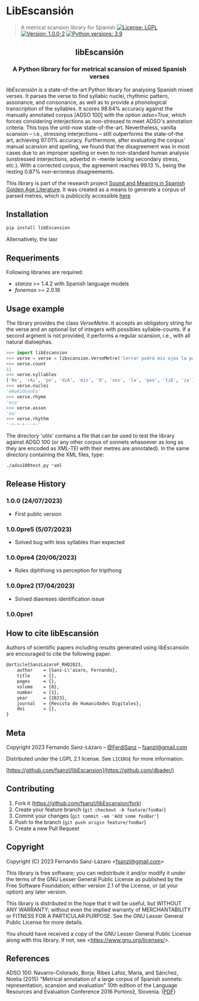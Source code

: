 # LibEscansión
> A metrical scansion library for Spanish
[![License: LGPL](https://img.shields.io/github/license/fsanzl/fonemas)](https://opensource.org/licenses/LGPL-2.1)
[![Version: 1.0.0-2](https://img.shields.io/github/v/release/fsanzl/fonemas)](https://github.com/fsanzl/libEscansion/releases/tag/1.0.0)
[![Python versions: 3.9](https://img.shields.io/pypi/pyversions/fonemas)](https://www.python.org/downloads/release/python-390/)

<h2 align="center">libEscansión</h2>

<h3 align="center">A Python library for for metrical scansion of mixed Spanish verses</h2>


*libEscansión* is a state-of-the-art Python library for analysing Spanish mixed verses. It parses the verse to find syllabic nuclei, rhythmic pattern, assonance, and consonance, as well as to  provide a phonological transcription of the syllables. It scores 98.64% accuracy against the manually annotated corpus [ADSO 100] with the option *adso=True*, which forces considering interjections as non-stressed to meet ADSO's annotation criteria. This tops the until-now state-of-the-art. Nevertheless, vanilla scansion – i.e., stressing interjections – still outperforms the state-of-the art, achieving 97.01% accuracy. Furthermore, after evaluating the corpus' manual scansion and spelling, we found that the disagreement was in most cases due to an improper spelling or even to non-standard human  analysis (unstressed interjections, adverbd in -mente lacking secondary stress, etc.). With a corrected corpus, the agreement reaches 99.13 %, being the resting 0.87% non-erroneus disagreements.

This library is part of the research project [Sound and Meaning in Spanish Golden Age Literature](https://soundandmeaning.univie.ac.at/). It was created as a means to generate a corpus of parsed metres, which is publicicily accessible [here](https://soundandmeaning.univie.ac.at/?page_id=175)


## Installation

```sh
pip install libEscansion
```

Alternatively, the lasr 
## Requeriments

Following libraries are required:

* *stanza* >= 1.4.2 with Spanish language models
* *fonemas* >= 2.0.16



## Usage example

The library provides the class *VerseMetre*. It accepts an obligatory string for the verse and an optional list of integers with possibles syllable-counts. If a second argment is not provided, it performs a regular scansion, i.e., with all natural dialoephas.


```python                                                                                                                                                                                      
>>> import libEscansion
>>> verse = verse = libscansion.VerseMetre('Cerrar podrá mis ojos la postrera ', [11,8,7])
>>> verse.count 
11
>>> verse.syllables
['θe', 'rAɾ', 'po', 'dɾA', 'mis', 'O', 'xos', 'la', 'pos', 'tɾE', 'ɾa']
>>> verse.nuclei  
'eAoAiOoaoEa'
>>> verse.rhyme
'eɾa'
>>> verse.asson
'ea'
>>> verse.rhythm  
'-+-+-+---+-'
```
The directory 'utils' contains a file that can be used to test the library against ADSO 100 (or any other corpus of sonnets whasoever as long as they are encoded as XML-TEI with their metres are annotated). In the same directory containing the XML files, type:

```bash
./adso100test.py *xml
```

## Release History

### 1.0.0 (24/07/2023)

- First public version

### 1.0.0pre5 (5/07/2023)

- Solved bug with less syllables than expected

### 1.0.0pre4 (20/06/2023)

- Rules diphthong vs perception for tripthong

### 1.0.0pre2 (17/04/2023)

- Solved diaereses identification issue

### 1.0.0pre1

## How to cite libEscansión
Authors of scientific papers including results generated using libEscansión are encouraged to cite the following paper.

```xml
@article{SanzLazaroF_RHD2023, 
    author    = {Sanz-L\'azaro, Fernando},
    title     = {},
    pages     = {},
    volume    = {8},
    number    = {1},
    year      = {2023},
    journal   = {Revista de Humanidades Digitales},
    doi       = {},
}
```

## Meta

Copyright 2023 Fernando Sanz-Lázaro – [@FerdlSanz](https://twitter.com/ferdlsanz) – fsanzl@gmail.com

Distributed under the LGPL 2.1 license. See ``LICENSE`` for more information.

[https://github.com/fsanzl/libEscansion](https://github.com/dbader/)

## Contributing

1. Fork it (<https://github.com/fsanzl/libEscansion/fork>)
2. Create your feature branch (`git checkout -b feature/fooBar`)
3. Commit your changes (`git commit -am 'Add some fooBar'`)
4. Push to the branch (`git push origin feature/fooBar`)
5. Create a new Pull Request

## Copyright

Copyright (C) 2023 Fernando Sanz-Lázaro <<fsanzl@gmail.com>>

This library is free software; you can redistribute it and/or modify it under the terms of the GNU Lesser General Public License as published by the Free Software Foundation; either version 2.1 of the License, or (at your option) any later version.

This library is distributed in the hope that it will be useful, but WITHOUT ANY WARRANTY; without even the implied warranty of MERCHANTABILITY or FITNESS FOR A PARTICULAR PURPOSE.  See the GNU Lesser General Public License for more details.

You should have received a copy of the GNU Lesser General Public License along with this library. If not, see <<https://www.gnu.org/licenses/>>.

## References

ADSO 100: Navarro-Colorado, Borja; Ribes Lafoz, María, and Sánchez, Noelia (2015) "Metrical annotation of a large corpus of Spanish sonnets: representation, scansion and evaluation" 10th edition of the Language Resources and Evaluation Conference 2016 Portorož, Slovenia. ([PDF](http://www.dlsi.ua.es/~borja/navarro2016_MetricalPatternsBank.pdf))


<!-- Markdown link & img dfn's -->
[license]: https://img.shields.io/github/license/fsanzl/libEscansion
[license-url]: https://opensource.org/licenses/LGPL-2.1
[version]: https://img.shields.io/github/v/release/fsanzl/libEscansion
[version-url]: https://pypi.org/project/libEscansion/
[python-version]: https://img.shields.io/pypi/pyversions/libEscansion
[python-version-url]: https://pypi.org/project/libEscansion/
[wiki]: https://github.com/yourname/yourproject/wiki


